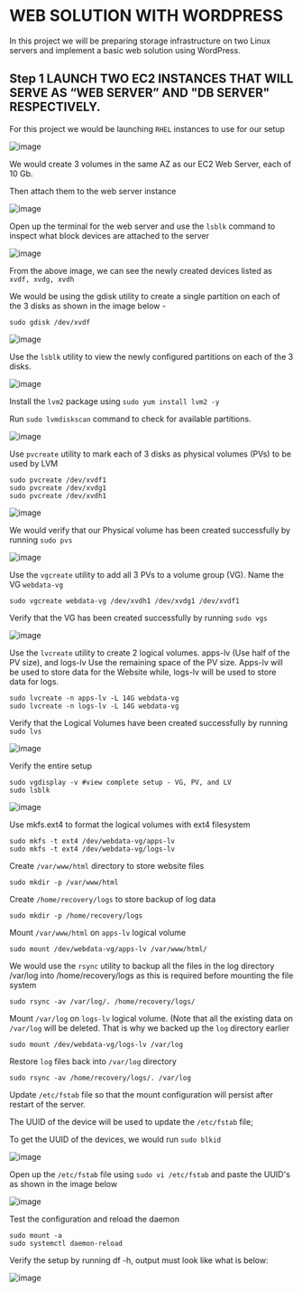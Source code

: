 # WEB SOLUTION WITH WORDPRESS

In this project we will be preparing storage infrastructure on two Linux servers and implement a basic web solution using WordPress.

## Step 1 LAUNCH TWO EC2 INSTANCES THAT WILL SERVE AS “WEB SERVER” AND "DB SERVER" RESPECTIVELY.
For this project we would be launching `RHEL` instances to use for our setup

![image](https://user-images.githubusercontent.com/22638955/135489142-f537e09e-4b9a-46cc-a2ec-cc7b913844ca.png)

We would create 3 volumes in the same AZ as our EC2 Web Server, each of 10 Gb.

Then attach them to the web server instance

![image](https://user-images.githubusercontent.com/22638955/135502905-9674d859-5c4c-4bd7-8238-4736e2633883.png)

Open up the terminal for the web server and use the `lsblk` command to inspect what block devices are attached to the server

![image](https://user-images.githubusercontent.com/22638955/135503674-0028465e-3cb4-4a21-b2b0-8b08eb57c179.png)

From the above image, we can see the newly created devices listed as `xvdf, xvdg, xvdh`

We would be using the gdisk utility to create a single partition on each of the 3 disks as shown in the image below - 

```
sudo gdisk /dev/xvdf
```

![image](https://user-images.githubusercontent.com/22638955/135505250-a1b76a0a-1fbc-4ce0-8661-b38f18dac842.png)

Use the `lsblk` utility to view the newly configured partitions on each of the 3 disks.

![image](https://user-images.githubusercontent.com/22638955/135506269-820be82d-7033-4712-84e8-1369a5833593.png)

Install the `lvm2` package using `sudo yum install lvm2 -y` 

Run `sudo lvmdiskscan` command to check for available partitions.

![image](https://user-images.githubusercontent.com/22638955/135509096-d87ee9aa-25ad-4600-8efe-0c2a8a80bc98.png)

Use `pvcreate` utility to mark each of 3 disks as physical volumes (PVs) to be used by LVM

```
sudo pvcreate /dev/xvdf1
sudo pvcreate /dev/xvdg1
sudo pvcreate /dev/xvdh1
```

![image](https://user-images.githubusercontent.com/22638955/135509769-1e18a7ee-84f8-45cf-b508-a6e07223798b.png)

We would verify that our Physical volume has been created successfully by running `sudo pvs`

![image](https://user-images.githubusercontent.com/22638955/135510322-9df2d7db-7409-4e50-944a-7af312742144.png)

Use the `vgcreate` utility to add all 3 PVs to a volume group (VG). Name the VG `webdata-vg`

```
sudo vgcreate webdata-vg /dev/xvdh1 /dev/xvdg1 /dev/xvdf1
```

Verify that the VG has been created successfully by running `sudo vgs`

![image](https://user-images.githubusercontent.com/22638955/135511290-fc844f49-6f1d-40f9-a8da-f6569a469271.png)

Use the `lvcreate` utility to create 2 logical volumes. apps-lv (Use half of the PV size), and logs-lv Use the remaining space of the PV size. Apps-lv will be used to store data for the Website while, logs-lv will be used to store data for logs.

```
sudo lvcreate -n apps-lv -L 14G webdata-vg
sudo lvcreate -n logs-lv -L 14G webdata-vg
```
Verify that the Logical Volumes have been created successfully by running `sudo lvs`

![image](https://user-images.githubusercontent.com/22638955/135518047-eeec5397-dc7c-4bed-bf49-f8f768ded46e.png)

Verify the entire setup
```
sudo vgdisplay -v #view complete setup - VG, PV, and LV
sudo lsblk 
```

![image](https://user-images.githubusercontent.com/22638955/135518499-761e6cdd-8b2c-4cc5-aafc-62a179fdedf8.png)

Use mkfs.ext4 to format the logical volumes with ext4 filesystem
```
sudo mkfs -t ext4 /dev/webdata-vg/apps-lv
sudo mkfs -t ext4 /dev/webdata-vg/logs-lv
```

Create `/var/www/html` directory to store website files
```
sudo mkdir -p /var/www/html
```

Create `/home/recovery/logs` to store backup of log data
```
sudo mkdir -p /home/recovery/logs
```

Mount `/var/www/html` on `apps-lv` logical volume
```
sudo mount /dev/webdata-vg/apps-lv /var/www/html/
```

We would use the `rsync` utility to backup all the files in the log directory /var/log into /home/recovery/logs as this is required before mounting the file system
```
sudo rsync -av /var/log/. /home/recovery/logs/
```

Mount `/var/log` on `logs-lv` logical volume. (Note that all the existing data on `/var/log` will be deleted. That is why we backed up the `log` directory earlier
```
sudo mount /dev/webdata-vg/logs-lv /var/log
```

Restore `log` files back into `/var/log` directory
```
sudo rsync -av /home/recovery/logs/. /var/log
```

Update `/etc/fstab` file so that the mount configuration will persist after restart of the server.

The UUID of the device will be used to update the `/etc/fstab` file;

To get the UUID of the devices, we would run `sudo blkid`

![image](https://user-images.githubusercontent.com/22638955/135521786-1d69290d-bf1b-461c-ade2-172e65720bf0.png)

Open up the `/etc/fstab` file using `sudo vi /etc/fstab` and paste the UUID's as shown in the image below

![image](https://user-images.githubusercontent.com/22638955/135527202-076b4942-1820-426c-aa2f-c9059aeee7af.png)

Test the configuration and reload the daemon
```
sudo mount -a
sudo systemctl daemon-reload
```

Verify the setup by running df -h, output must look like what is below:

![image](https://user-images.githubusercontent.com/22638955/135536944-dd2c6b37-7502-43a8-8934-a2f06af1762a.png)

